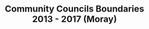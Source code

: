 ---
schema: default
title: Community Councils Boundaries 2013 - 2017 (Moray)
organization: Moray Council
notes: Community Councils 2013 - 2017 (Moray). The purpose of community councils is to ascertain, co-ordinate and express the views of the community it represents to local authorities and other pubic bodies. This includes community councils appointing one person as their point of contact for all planning matters. Community Councils are regularly consulted by the local authority and public bodies on a wide range of issues which affect their area, such as planning, environment and health. All Community Council meetings are open to the public.
resources:

  - name: Community Councils Boundaries 2013 - 2017 (Moray) FEATURE LAYER
  - url: 
  - format: FEATURE LAYER

license: 
category:

  - Open Data

  - boundaries

  - Democracy


  - 

maintainer: Tim Wisniewski
maintainer_email: tim@timwis.com
---